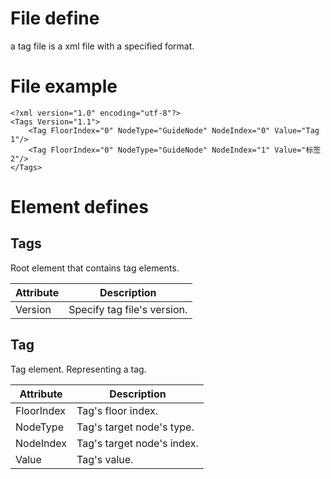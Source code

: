 # File define
a tag file is a xml file with a specified format.

# File example
```
<?xml version="1.0" encoding="utf-8"?>
<Tags Version="1.1">
    <Tag FloorIndex="0" NodeType="GuideNode" NodeIndex="0" Value="Tag 1"/>
    <Tag FloorIndex="0" NodeType="GuideNode" NodeIndex="1" Value="标签 2"/>
</Tags>
```
# Element defines

## Tags
Root element that contains tag elements.

|Attribute|Description|
|-|-|
|Version|Specify tag file's version.|

## Tag
Tag element. Representing a tag.

|Attribute|Description|
|-|-|
|FloorIndex|Tag's floor index.|
|NodeType|Tag's target node's type.|
|NodeIndex|Tag's target node's index.|
|Value|Tag's value.|